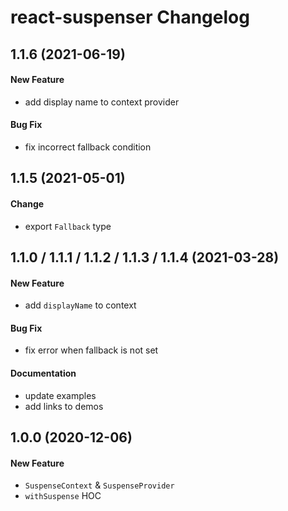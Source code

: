 # react-suspenser Changelog

## 1.1.6 (2021-06-19)

#### New Feature

- add display name to context provider

#### Bug Fix

- fix incorrect fallback condition

## 1.1.5 (2021-05-01)

#### Change

- export `Fallback` type

## 1.1.0 / 1.1.1 / 1.1.2 / 1.1.3 / 1.1.4 (2021-03-28)

#### New Feature

- add `displayName` to context

#### Bug Fix

- fix error when fallback is not set

#### Documentation

- update examples
- add links to demos

## 1.0.0 (2020-12-06)

#### New Feature

- `SuspenseContext` & `SuspenseProvider`
- `withSuspense` HOC
